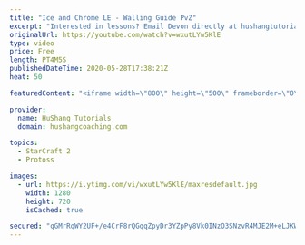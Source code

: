 ```yaml
---
title: "Ice and Chrome LE - Walling Guide PvZ"
excerpt: "Interested in lessons? Email Devon directly at hushangtutorials@outlook.com ------------------------------------------------------------------------------------------------------- Want to support HuShang Tutorials directly? Patreon is a website where you can contribute a monthly donation that will help"
originalUrl: https://youtube.com/watch?v=wxutLYw5KlE
type: video
price: Free
length: PT4M5S
publishedDateTime: 2020-05-28T17:38:21Z
heat: 50

featuredContent: "<iframe width=\"800\" height=\"500\" frameborder=\"0\" src=\"https://www.youtube.com/embed/wxutLYw5KlE\" allow=\"accelerometer; autoplay; encrypted-media; gyroscope; picture-in-picture\" allowfullscreen></iframe>"

provider:
  name: HuShang Tutorials
  domain: hushangcoaching.com

topics:
  - StarCraft 2
  - Protoss

images:
  - url: https://i.ytimg.com/vi/wxutLYw5KlE/maxresdefault.jpg
    width: 1280
    height: 720
    isCached: true

secured: "qGMrRqWY2UF+/e4CrF8rQGqqZpyDr3YZpPy8Vk0INzO3SNzvR4MJE2M+eLJKWsXwVHaE5B+lbP94ey5c/En/ZLrlIa1BiJcrfjNtVS/JirB6Zv0BrOT7kW1z7Anr0zeb9wtxt4/30wIhuP+njkl6qHdYV8llhpo1anRzDqmnLJXYPnw70+gIOUJcaNcTo0j0XmKBMpCTQIxjO9NE47r6svCcsclee7lXEDPsnpMYKDTgcrbUacWrHFg/xJMVTt+ASAllafuzB8XBgb4DfYdszVjZS8mI3BnN4Jrgqi3RO8hmUCGRXI+4xt/OQtgytZBR1BSNJZqn0H++bjtDNXObtWkFIa3tY3hsSYFiimrqs+kWDf9fdWxKsg61EE8zTr24YNWn0BL/ugx4RYCLQqvZyXt6gjo2WdYmUNgVgaYJmIM=;g5sWfQtl6vgO/rhzwPsAtw=="
---
```



